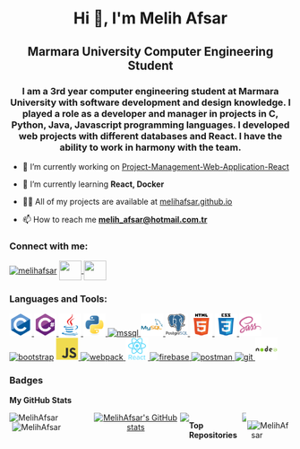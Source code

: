 <h1 align="center">Hi 👋, I'm Melih Afsar</h1>
<h2 align="center">Marmara University Computer Engineering Student</h2>
<h3 align="center">I am a 3rd year computer engineering student at Marmara University with software development and design knowledge. I played a role as a developer and manager in projects in C, Python, Java, Javascript programming languages. I developed web projects with different databases and React. I have the ability to work in harmony with the team.</h3>

- 🔭 I’m currently working on [Project-Management-Web-Application-React](https://github.com/MelihAfsar/Project-Management-Web-Application-React)

- 🌱 I’m currently learning **React, Docker**

- 👨‍💻 All of my projects are available at [melihafsar.github.io](melihafsar.github.io)

- 📫 How to reach me **melih_afsar@hotmail.com.tr**

<h3 align="left">Connect with me:</h3>

<p align="left">
<a href="https://linkedin.com/in/melihafsar" target="blank">
  <img align="center" src="https://raw.githubusercontent.com/rahuldkjain/github-profile-readme-generator/master/src/images/icons/Social/linked-in-alt.svg" alt="melihafsar" height="30" width="40" /></a>
<a href="https://www.github.com/MelihAfsar" target="_blank" rel="noreferrer">
  <img align="center" src="https://raw.githubusercontent.com/danielcranney/readme-generator/main/public/icons/socials/github.svg" width="40" height="35"/>
</a> 
<a href="http://www.instagram.com/mafsar42/" target="_blank" rel="noreferrer">
  <img align="center" src="https://raw.githubusercontent.com/danielcranney/readme-generator/main/public/icons/socials/instagram.svg" width="40" height="35" /></a>
</p>

<h3 align="left">Languages and Tools:</h3>
<p align="left"> 
  <a href="https://www.cprogramming.com/" target="_blank" rel="noreferrer"> <img src="https://raw.githubusercontent.com/devicons/devicon/master/icons/c/c-original.svg" alt="c" width="40" height="40"/> </a>
  <a href="https://www.w3schools.com/cs/" target="_blank" rel="noreferrer"> <img src="https://raw.githubusercontent.com/devicons/devicon/master/icons/csharp/csharp-original.svg" alt="csharp" width="40" height="40"/> </a> 
  <a href="https://www.java.com" target="_blank" rel="noreferrer"> <img src="https://raw.githubusercontent.com/devicons/devicon/master/icons/java/java-original.svg" alt="java" width="40" height="40"/> </a> 
  <a href="https://www.python.org" target="_blank" rel="noreferrer"> <img src="https://raw.githubusercontent.com/devicons/devicon/master/icons/python/python-original.svg" alt="python" width="40" height="40"/> </a>
  <a href="https://www.microsoft.com/en-us/sql-server" target="_blank" rel="noreferrer"> <img src="https://www.svgrepo.com/show/303229/microsoft-sql-server-logo.svg" alt="mssql" width="40" height="40"/> </a>  
  <a href="https://www.mysql.com/" target="_blank" rel="noreferrer"> <img src="https://raw.githubusercontent.com/devicons/devicon/master/icons/mysql/mysql-original-wordmark.svg" alt="mysql" width="40" height="40"/> </a> 
  <a href="https://www.postgresql.org" target="_blank" rel="noreferrer"> <img src="https://raw.githubusercontent.com/devicons/devicon/master/icons/postgresql/postgresql-original-wordmark.svg" alt="postgresql" width="40" height="40"/> </a>
  <a href="https://www.w3.org/html/" target="_blank" rel="noreferrer"> <img src="https://raw.githubusercontent.com/devicons/devicon/master/icons/html5/html5-original-wordmark.svg" alt="html5" width="40" height="40"/> </a> 
  <a href="https://www.w3schools.com/css/" target="_blank" rel="noreferrer"> <img src="https://raw.githubusercontent.com/devicons/devicon/master/icons/css3/css3-original-wordmark.svg" alt="css3" width="40" height="40"/> </a> 
  <a href="https://sass-lang.com" target="_blank" rel="noreferrer"> <img src="https://raw.githubusercontent.com/devicons/devicon/master/icons/sass/sass-original.svg" alt="sass" width="40" height="40"/> </a> 
  <a href="https://getbootstrap.com" target="_blank" rel="noreferrer"> <img src="https://v5.getbootstrap.com/docs/5.0/assets/brand/bootstrap-logo-shadow.png" alt="bootstrap" width="045" height="40"/></a>
  <a href="https://developer.mozilla.org/en-US/docs/Web/JavaScript" target="_blank" rel="noreferrer"> <img src="https://raw.githubusercontent.com/devicons/devicon/master/icons/javascript/javascript-original.svg" alt="javascript" width="40" height="40"/> </a> 
  <a href="https://webpack.js.org" target="_blank" rel="noreferrer"> <img src="https://webpack.js.org/assets/icon-square-big.svg" alt="webpack" width="40" height="40"/> </a>
  <a href="https://reactjs.org/" target="_blank" rel="noreferrer"> <img src="https://raw.githubusercontent.com/devicons/devicon/master/icons/react/react-original-wordmark.svg" alt="react" width="40" height="40"/> </a> 
  <a href="https://firebase.google.com/" target="_blank" rel="noreferrer"> <img src="https://www.vectorlogo.zone/logos/firebase/firebase-icon.svg" alt="firebase" width="40" height="40"/> </a> 
  <a href="https://postman.com" target="_blank" rel="noreferrer"> <img src="https://www.vectorlogo.zone/logos/getpostman/getpostman-icon.svg" alt="postman" width="40" height="40"/> </a> 
  <a href="https://git-scm.com/" target="_blank" rel="noreferrer"> <img src="https://www.vectorlogo.zone/logos/git-scm/git-scm-icon.svg" alt="git" width="40" height="40"/> </a> 
  <a href="https://nodejs.org" target="_blank" rel="noreferrer"> <img src="https://raw.githubusercontent.com/devicons/devicon/master/icons/nodejs/nodejs-original-wordmark.svg" alt="nodejs" width="40" height="40"/> </a> 
</p>

### Badges

<b>My GitHub Stats</b>
<div style="display: flex">
<div>
<img style="width: 75%;" src="https://github-profile-trophy.vercel.app/?username=MelihAfsar&row=1" alt="MelihAfsar" />  
  
<img style="width: 23%; padding-left: 5px" src="https://github-readme-stats.vercel.app/api/top-langs?username=MelihAfsar&show_icons=true&locale=en&layout=compact" alt="MelihAfsar" />

</div>
<br>
<div width="100%" align="center" style="display:flex;">
  <a href="http://www.github.com/MelihAfsar"><img src="https://github-readme-stats.vercel.app/api?username=MelihAfsar&show_icons=true&hide=&count_private=true&title_color=0891b2&text_color=ffffff&icon_color=0891b2&bg_color=1c1917&hide_border=true&show_icons=true" alt="MelihAfsar's GitHub stats" /></a>
      <a style="padding-left:5px" href="http://www.github.com/MelihAfsar"><img src="https://github-readme-streak-stats.herokuapp.com/?user=MelihAfsar&stroke=ffffff&background=1c1917&ring=0891b2&fire=0891b2&currStreakNum=ffffff&currStreakLabel=0891b2&sideNums=ffffff&sideLabels=ffffff&dates=ffffff&hide_border=true" /></a>
</div>

<b>Top Repositories</b>

<div width="100%" align="center">
<a href="https://github.com/MelihAfsar/Project-Management-Web-Application-React" align="left"><img align="left" width="45%" src="https://github-readme-stats.vercel.app/api/pin/?username=MelihAfsar&repo=Project-Management-Web-Application-React&title_color=0891b2&text_color=ffffff&icon_color=0891b2&bg_color=1c1917&hide_border=true&locale=en" /></a>

<a href="https://github.com/MelihAfsar/ArtificialNeuralNetworks-Python-React" align="right"><img align="right" width="45%" src="https://github-readme-stats.vercel.app/api/pin/?username=MelihAfsar&repo=ArtificialNeuralNetworks-Python-React&title_color=0891b2&text_color=ffffff&icon_color=0891b2&bg_color=1c1917&hide_border=true&locale=en" /></a></div>

<br /><br /><br /><br /><br /><br /><br />

<p align="left"> <img src="https://komarev.com/ghpvc/?username=MelihAfsar&label=Profile Views&color=yellow&style=flat" alt="MelihAfsar" /> </p>

